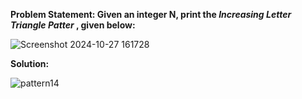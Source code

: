 __Problem Statement: Given an integer N, print the _Increasing Letter Triangle Patter_ , given below:__

![Screenshot 2024-10-27 161728](https://github.com/user-attachments/assets/19708831-84fc-4735-b30c-25d129af855e)

__Solution:__

![pattern14](https://github.com/user-attachments/assets/fd370919-cdb2-4d0d-9298-0b62894d7946)
